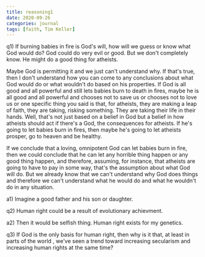 ```yaml
---
title: reasoning1
date: 2020-09-26
categories: journal
tags: [faith, Tim Keller]
---
```


q1) If burning babies in fire is God's will, how will we guess or know what God would do? God could do very evil or good.
But we don't completely know.
He might do a good thing for atheists.

Maybe God is permitting it and we just can't understand why.
If that's true, then I don't understand how you can come to any conclusions about what God would do or what wouldn't do based on his properties.
If God is all good and all powerful and still lets babies burn to death in fires, maybe he is all good and all powerful and chooses not to save us or chooses not to love us or one specific thing you said is that, for atheists, they are making a leap of faith, they are taking, risking something.
They are taking their life in their hands. 
Well, that's not just based on a belief in God but a belief in how atheists should act if there's a God, the consequences for atheists.
If he's going to let babies burn in fires, then maybe he's going to let atheists prosper, go to heaven and be healthy.

If we conclude that a loving, omnipotent God can let babies burn in fire, then we could conclude that he can let any horrible thing happen or any good thing happen, and therefore, assuming, for instance, that atheists are going to have to pay in some way, that's the assumption about what God will do. But we already know that we can't understand why God does things and therefore we can't understand what he would do and what he wouldn't do in any situation.



a1) Imagine a good father and his son or daughter.


q2) Human right could be a result of evolutionary achievment.

a2) Then it would be selfish thing. Human right exists for my genetics.


q3) If God is the only basis for human right, then why is it that, at least in parts of the world
, we've seen a trend toward increasing secularism and increasing human rights at the same time?
